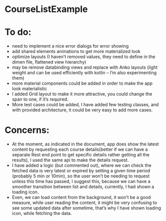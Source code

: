 # CourseListExample

# To do: 
- need to implement a nice error dialogs for error showing
- add shared elements animations to get more materialized look
- optimize layouts (I haven’t removed values, they need to define in the dimen file, flattened view hierarchy)
- may be remove databinding views and replace with Anko layouts (light weight and can be used efficiently with kotlin – I’m also experimenting them)
- more material components could be added in order to make the app look materialistic 
- I added Grid layout to make it more attractive, you could change the span to one, if it’s required. 
-	More test cases could be added, I have added few testing classes, and with provided architecture, it could be very easy to add more cases. 


# Concerns: 
-	At the moment,  as indicated in the document, app does show the latest content by requesting each course details(better if we can have a separate Rest end point to get specific details rather getting all the results), I used the same api to make the details request.
- I have added a logic (but commented out), where we can check the fetched data is very latest or expired by setting a given time period (probably 5 min or 10min), so the user won’t be needing to request unless this time has passed, I suggest this, because we can have a smoother transition between list and details, currently, I had shown a loading icon. 
- Even, we can load content from the background, it won’t be a good measure, while user reading the content, it might be very confusing to see some updated data after sometime, that’s why I have shown loading icon, while fetching the data.


